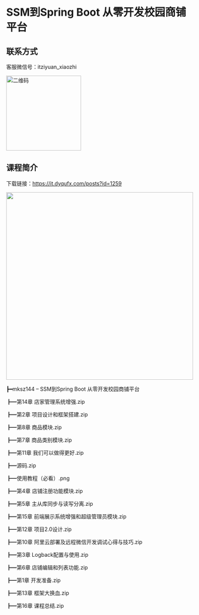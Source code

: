 # SSM到Spring Boot 从零开发校园商铺平台

## 联系方式

客服微信号：itziyuan_xiaozhi

<img src="https://ziyuanyun.oss-cn-guangzhou.aliyuncs.com/common/20240614073449/666b82192834a.jpg" width="200" height="200" alt="二维码">

## 课程简介

下载链接：https://it.dyqufx.com/posts?id=1259

<img src="https://ziyuanyun.oss-cn-guangzhou.aliyuncs.com/yun/20240515153649/66446611c763a.jpg" width="500" alt="">

  ┣━mksz144 &#8211; SSM到Spring Boot 从零开发校园商铺平台

 ┣━第14章 店家管理系统增强.zip

 ┣━第2章 项目设计和框架搭建.zip

 ┣━第8章 商品模块.zip

 ┣━第7章 商品类别模块.zip

 ┣━第11章 我们可以做得更好.zip

 ┣━源码.zip

 ┣━使用教程（必看）.png

 ┣━第4章 店铺注册功能模块.zip

 ┣━第5章 主从库同步与读写分离.zip

 ┣━第15章 前端展示系统增强和超级管理员模块.zip

 ┣━第12章 项目2.0设计.zip

 ┣━第10章 阿里云部署及远程微信开发调试心得与技巧.zip

 ┣━第3章 Logback配置与使用.zip

 ┣━第6章 店铺编辑和列表功能.zip

 ┣━第1章 开发准备.zip

 ┣━第13章 框架大换血.zip

 ┣━第16章 课程总结.zip

  